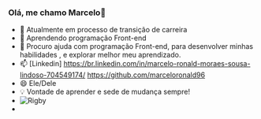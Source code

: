 ### Olá, me chamo Marcelo👋

- :arrows_counterclockwise: Atualmente em  processo de transição de carreira
- 🌱 Aprendendo programação Front-end
- 🤔 Procuro ajuda com programação Front-end, para desenvolver minhas habilidades , e explorar melhor meu aprendizado.
- 📫 [Linkedin] https://br.linkedin.com/in/marcelo-ronald-moraes-sousa-lindoso-704549174/ https://github.com/marceloronald96
- 😄 Ele/Dele
- :bulb: Vontade de aprender e sede de mudança sempre!
- ![Rigby](https://i.kym-cdn.com/photos/images/original/000/587/353/b26.gif)
- 



